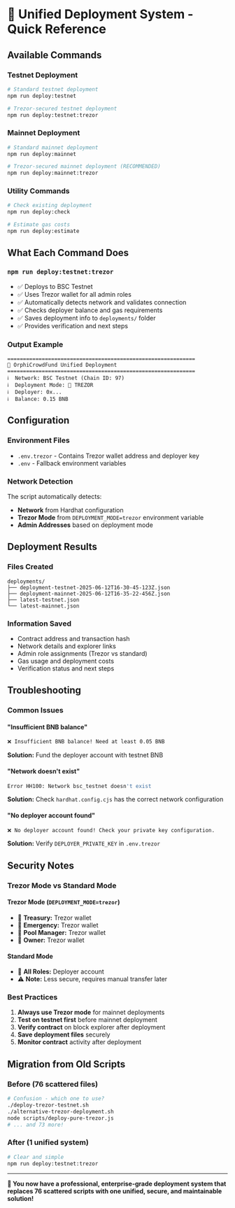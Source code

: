 # 🚀 Unified Deployment System - Quick Reference

## **Available Commands**

### **Testnet Deployment**
```bash
# Standard testnet deployment
npm run deploy:testnet

# Trezor-secured testnet deployment
npm run deploy:testnet:trezor
```

### **Mainnet Deployment**
```bash
# Standard mainnet deployment
npm run deploy:mainnet

# Trezor-secured mainnet deployment (RECOMMENDED)
npm run deploy:mainnet:trezor
```

### **Utility Commands**
```bash
# Check existing deployment
npm run deploy:check

# Estimate gas costs
npm run deploy:estimate
```

## **What Each Command Does**

### **`npm run deploy:testnet:trezor`**
- ✅ Deploys to BSC Testnet
- ✅ Uses Trezor wallet for all admin roles
- ✅ Automatically detects network and validates connection
- ✅ Checks deployer balance and gas requirements
- ✅ Saves deployment info to `deployments/` folder
- ✅ Provides verification and next steps

### **Output Example**
```
============================================================
🎯 OrphiCrowdFund Unified Deployment
============================================================
ℹ️  Network: BSC Testnet (Chain ID: 97)
ℹ️  Deployment Mode: 🔐 TREZOR
ℹ️  Deployer: 0x...
ℹ️  Balance: 0.15 BNB
```

## **Configuration**

### **Environment Files**
- `.env.trezor` - Contains Trezor wallet address and deployer key
- `.env` - Fallback environment variables

### **Network Detection**
The script automatically detects:
- **Network** from Hardhat configuration
- **Trezor Mode** from `DEPLOYMENT_MODE=trezor` environment variable
- **Admin Addresses** based on deployment mode

## **Deployment Results**

### **Files Created**
```
deployments/
├── deployment-testnet-2025-06-12T16-30-45-123Z.json
├── deployment-mainnet-2025-06-12T16-35-22-456Z.json
├── latest-testnet.json
└── latest-mainnet.json
```

### **Information Saved**
- Contract address and transaction hash
- Network details and explorer links
- Admin role assignments (Trezor vs standard)
- Gas usage and deployment costs
- Verification status and next steps

## **Troubleshooting**

### **Common Issues**

#### **"Insufficient BNB balance"**
```bash
❌ Insufficient BNB balance! Need at least 0.05 BNB
```
**Solution:** Fund the deployer account with testnet BNB

#### **"Network doesn't exist"**
```bash
Error HH100: Network bsc_testnet doesn't exist
```
**Solution:** Check `hardhat.config.cjs` has the correct network configuration

#### **"No deployer account found"**
```bash
❌ No deployer account found! Check your private key configuration.
```
**Solution:** Verify `DEPLOYER_PRIVATE_KEY` in `.env.trezor`

## **Security Notes**

### **Trezor Mode vs Standard Mode**

#### **Trezor Mode (`DEPLOYMENT_MODE=trezor`)**
- 🔐 **Treasury:** Trezor wallet
- 🔐 **Emergency:** Trezor wallet  
- 🔐 **Pool Manager:** Trezor wallet
- 🔐 **Owner:** Trezor wallet

#### **Standard Mode**
- 🔑 **All Roles:** Deployer account
- ⚠️ **Note:** Less secure, requires manual transfer later

### **Best Practices**
1. **Always use Trezor mode** for mainnet deployments
2. **Test on testnet first** before mainnet deployment
3. **Verify contract** on block explorer after deployment
4. **Save deployment files** securely
5. **Monitor contract** activity after deployment

## **Migration from Old Scripts**

### **Before (76 scattered files)**
```bash
# Confusion - which one to use?
./deploy-trezor-testnet.sh
./alternative-trezor-deployment.sh
node scripts/deploy-pure-trezor.js
# ... and 73 more!
```

### **After (1 unified system)**
```bash
# Clear and simple
npm run deploy:testnet:trezor
```

---

**🎯 You now have a professional, enterprise-grade deployment system that replaces 76 scattered scripts with one unified, secure, and maintainable solution!**
